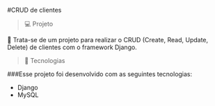 #CRUD de clientes

>💻 Projeto 

📜 Trata-se de um projeto para realizar o CRUD (Create, Read, Update, Delete) de clientes com o framework Django.

>🚀 Tecnologias 

###Esse projeto foi desenvolvido com as seguintes tecnologias:

- Django
- MySQL

